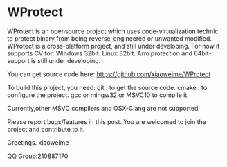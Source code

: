 # WProtect

WProtect is an opensource project which uses code-virtualization technic to protect binary from being reverse-engineered or unwanted modified.
WProtect is a cross-platform project, and still under developing.
For now it supports CV for:
Windows 32bit.
Linux 32bit.
Arm protection and 64bit-support is still under developing.

You can get source code here:
https://github.com/xiaoweime/WProtect 

To build this project, you need:
git : to get the source code.
cmake : to configure the project.
gcc or mingw32 or MSVC10 to compile it.

Currently,other MSVC compilers and OSX-Clang are not supported.

Please report bugs/features in this post.
You are welcomed to join the project and contribute to it.

Greetings.
xiaoweime

QQ Group:210887170
